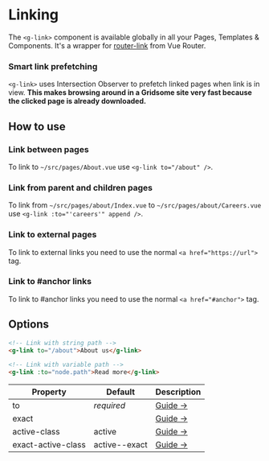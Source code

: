 # Linking
The `<g-link>` component is available globally in all your Pages, Templates & Components. It's a wrapper for [router-link](https://router.vuejs.org/api/#router-link-props) from Vue Router.


### Smart link prefetching
`<g-link>` uses Intersection Observer to prefetch linked pages when link is in view. **This makes browsing around in a Gridsome site very fast because the clicked page is already downloaded.**


## How to use

### Link between pages
To link to `~/src/pages/About.vue` use `<g-link to="/about" />`.

### Link from parent and children pages
To link from `~/src/pages/about/Index.vue` to `~/src/pages/about/Careers.vue` use `<g-link :to="'careers'" append />`.

### Link to external pages
To link to external links you need to use the normal `<a href="https://url">` tag.

### Link to #anchor links
To link to #anchor links you need to use the normal `<a href="#anchor">` tag.

## Options

```html
<!-- Link with string path -->
<g-link to="/about">About us</g-link>

<!-- Link with variable path -->
<g-link :to="node.path">Read more</g-link>
```

|Property |Default|Description|
|---------|-------|-----------|
|to       |*required*|[Guide →](https://router.vuejs.org/api/#to)|
|exact    |				|[Guide →](https://router.vuejs.org/api/#exact)|
|active-class|active				|[Guide →](https://router.vuejs.org/api/#active-class)|
|exact-active-class|active--exact				|[Guide →](https://router.vuejs.org/api/#exact-active-class)|

